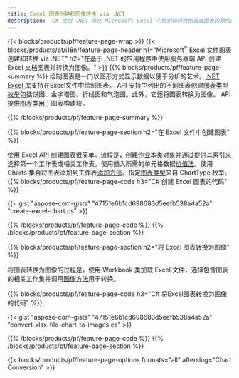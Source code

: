 ```yaml
---
title: Excel 图表创建和图像转换 via .NET
description:  C# 使用 .NET 库在 Microsoft Excel 中绘制和转换图表或图表的源代码。
---
```

{{< blocks/products/pf/feature-page-wrap >}}
{{< blocks/products/pf/i18n/feature-page-header h1="Microsoft<sup>&reg;</sup> Excel 文件图表创建和转换 via .NET" h2="在基于 .NET 的应用程序中使用服务器端 API 创建 Excel 文档图表并转换为图像。" >}}
{{% blocks/products/pf/feature-page-summary %}}
绘制图表是一门以图形方式显示数据以便于分析的艺术。[.NET Excel 库](/cells/zh/net/)支持在Excel文件中绘制图表。 API 支持中列出的不同图表创建[图表类型枚举](https://reference.aspose.com/cells/net/aspose.cells.charts/charttype)包括饼图、金字塔图、折线图和气泡图。此外，它还将图表转换为图像。 API 提供[图表类](https://reference.aspose.com/cells/net/aspose.cells.charts)用于图表构建块。

{{% /blocks/products/pf/feature-page-summary %}}

{{% blocks/products/pf/feature-page-section h2="在 Excel 文件中创建图表" %}}

使用 Excel API 创建图表很简单。流程是，创建[作业本类](https://reference.aspose.com/cells/net/aspose.cells/workbook)对象并通过提供其索引来选择第一个工作表或相关工作表。使用插入所需的单元格数据[价值法](https://reference.aspose.com/cells/net/aspose.cells/cell/methods/putvalue/index)。使用 Charts 集合将图表添加到工作表[添加方法](https://reference.aspose.com/cells/net/aspose.cells.charts/chartcollection/methods/add)。指定[图表类型](https://reference.aspose.com/cells/net/aspose.cells.charts/charttype)来自 ChartType 枚举。
{{% blocks/products/pf/feature-page-code h3="C# 创建 Excel 图表的代码" %}}

{{< gist "aspose-com-gists" "47151e6b1cd698683d5eefb538a4a52a" "create-excel-chart.cs" >}}

{{% /blocks/products/pf/feature-page-code %}}
{{% /blocks/products/pf/feature-page-section %}}


{{% blocks/products/pf/feature-page-section h2="将 Excel 图表转换为图像" %}}

将图表转换为图像的过程是，使用 Workbook 类加载 Excel 文件，选择包含图表的相关工作集并调用[图像方法](https://reference.aspose.com/cells/net/aspose.cells.charts.chart/toimage/methods/7)用于转换。

{{% blocks/products/pf/feature-page-code h3="C# 将Excel图表转换为图像的代码" %}}

{{< gist "aspose-com-gists" "47151e6b1cd698683d5eefb538a4a52a" "convert-xlsx-file-chart-to-images.cs" >}}

{{% /blocks/products/pf/feature-page-code %}}
{{% /blocks/products/pf/feature-page-section %}}

{{< blocks/products/pf/feature-page-options formats="all" afterslug="Chart Conversion" >}}
